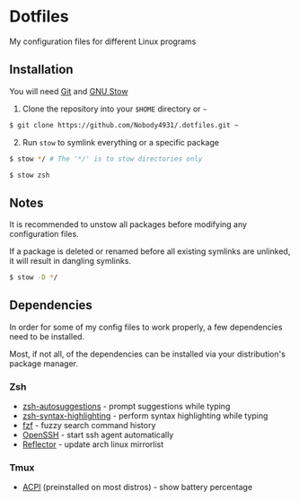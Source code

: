 # Dotfiles

My configuration files for different Linux programs

## Installation

You will need [Git](https://git-scm.com/) and [GNU Stow](https://www.gnu.org/software/stow/)

1. Clone the repository into your `$HOME` directory or `~`

```bash
$ git clone https://github.com/Nobody4931/.dotfiles.git ~
```

2. Run `stow` to symlink everything or a specific package

```bash
$ stow */ # The '*/' is to stow directories only
```

```bash
$ stow zsh
```

## Notes

It is recommended to unstow all packages before modifying any configuration files.

If a package is deleted or renamed before all existing symlinks are unlinked, it will result in dangling symlinks.

```bash
$ stow -D */
```

## Dependencies

In order for some of my config files to work properly, a few dependencies need to be installed.

Most, if not all, of the dependencies can be installed via your distribution's package manager.

### Zsh

* [zsh-autosuggestions](https://github.com/zsh-users/zsh-autosuggestions) - prompt suggestions while typing
* [zsh-syntax-highlighting](https://github.com/zsh-users/zsh-syntax-highlighting) - perform syntax highlighting while typing
* [fzf](https://github.com/junegunn/fzf) - fuzzy search command history
* [OpenSSH](https://www.openssh.com/) - start ssh agent automatically
* [Reflector](https://wiki.archlinux.org/title/reflector) - update arch linux mirrorlist

### Tmux

* [ACPI](https://wiki.archlinux.org/title/ACPI_modules) (preinstalled on most distros) - show battery percentage
